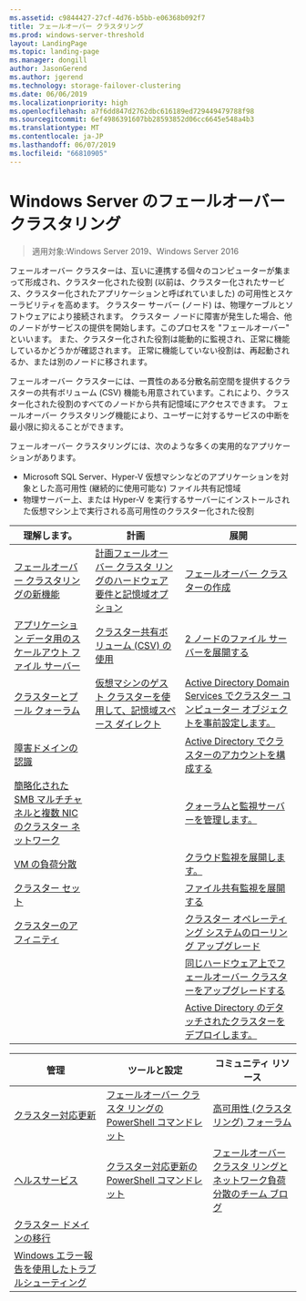 ```yaml
---
ms.assetid: c9844427-27cf-4d76-b5bb-e06368b092f7
title: フェールオーバー クラスタリング
ms.prod: windows-server-threshold
layout: LandingPage
ms.topic: landing-page
ms.manager: dongill
author: JasonGerend
ms.author: jgerend
ms.technology: storage-failover-clustering
ms.date: 06/06/2019
ms.localizationpriority: high
ms.openlocfilehash: a7f6dd847d2762dbc616189ed729449479788f98
ms.sourcegitcommit: 6ef4986391607bb28593852d06cc6645e548a4b3
ms.translationtype: MT
ms.contentlocale: ja-JP
ms.lasthandoff: 06/07/2019
ms.locfileid: "66810905"
---
```

# <a name="failover-clustering-in-windows-server"></a>Windows Server のフェールオーバー クラスタリング

> 適用対象:Windows Server 2019、Windows Server 2016

フェールオーバー クラスターは、互いに連携する個々のコンピューターが集まって形成され、クラスター化された役割 (以前は、クラスター化されたサービス、クラスター化されたアプリケーションと呼ばれていました) の可用性とスケーラビリティを高めます。 クラスター サーバー (ノード) は、物理ケーブルとソフトウェアにより接続されます。 クラスター ノードに障害が発生した場合、他のノードがサービスの提供を開始します。このプロセスを "フェールオーバー" といいます。 また、クラスター化された役割は能動的に監視され、正常に機能しているかどうかが確認されます。 正常に機能していない役割は、再起動されるか、または別のノードに移されます。

フェールオーバー クラスターには、一貫性のある分散名前空間を提供するクラスターの共有ボリューム (CSV) 機能も用意されています。これにより、クラスター化された役割のすべてのノードから共有記憶域にアクセスできます。 フェールオーバー クラスタリング機能により、ユーザーに対するサービスの中断を最小限に抑えることができます。

フェールオーバー クラスタリングには、次のような多くの実用的なアプリケーションがあります。

* Microsoft SQL Server、Hyper-V 仮想マシンなどのアプリケーションを対象とした高可用性 (継続的に使用可能な) ファイル共有記憶域
* 物理サーバー上、または Hyper-V を実行するサーバーにインストールされた仮想マシン上で実行される高可用性のクラスター化された役割

| **理解します。**                                                               |  **計画**                          |  **展開**       |
| -------------                                                                |  --------------                        | --------------------- |
| [フェールオーバー クラスタリングの新機能](whats-new-in-failover-clustering.md)    | [計画フェールオーバー クラスタ リングのハードウェア要件と記憶域オプション](clustering-requirements.md)  | [フェールオーバー クラスターの作成](create-failover-cluster.md) |
| [アプリケーション データ用のスケールアウト ファイル サーバー](sofs-overview.md)               | [クラスター共有ボリューム (CSV) の使用](failover-cluster-csvs.md) | [2 ノードのファイル サーバーを展開する](../storage/storage-spaces/storage-spaces-direct-in-vm.md) |
|  [クラスターとプール クォーラム](../storage/storage-spaces/understand-quorum.md)   |  [仮想マシンのゲスト クラスターを使用して、記憶域スペース ダイレクト](../storage/storage-spaces/storage-spaces-direct-in-vm.md)       | [Active Directory Domain Services でクラスター コンピューター オブジェクトを事前設定します。](prestage-cluster-adds.md) |
| [障害ドメインの認識](fault-domains.md)                                 |                                 | [Active Directory でクラスターのアカウントを構成する](configure-ad-accounts.md) |
| [簡略化された SMB マルチチャネルと複数 NIC のクラスター ネットワーク](smb-multichannel.md) |                       | [クォーラムと監視サーバーを管理します。](manage-cluster-quorum.md) |
| [VM の負荷分散](vm-load-balancing-overview.md)                         |                             | [クラウド監視を展開します。](deploy-cloud-witness.md) |
| [クラスター セット](../storage/storage-spaces/cluster-sets.md)                  |                             |[ファイル共有監視を展開する](file-share-witness.md) |
| [クラスターのアフィニティ](cluster-affinity.md)                                     |                            | [クラスター オペレーティング システムのローリング アップグレード](cluster-operating-system-rolling-upgrade.md) |
|                                                                             |                            | [同じハードウェア上でフェールオーバー クラスターをアップグレードする](upgrade-option-same-hardware.md) |
|                                                                            |                             | [Active Directory のデタッチされたクラスターをデプロイします。](https://docs.microsoft.com/previous-versions/windows/it-pro/windows-server-2012-R2-and-2012/dn265970\(v%3dws.11\))

|**管理**  |  **ツールと設定**  |  **コミュニティ リソース**       |
| ------------- |  -------------- | --------------------- |
| [クラスター対応更新](cluster-aware-updating.md)    |   [フェールオーバー クラスタ リングの PowerShell コマンドレット](https://docs.microsoft.com/powershell/module/failoverclusters/?view=win10-ps)      |  [高可用性 (クラスタ リング) フォーラム](https://go.microsoft.com/fwlink/p/?LinkId=230641)       |
|  [ヘルスサービス](health-service-overview.md)   |   [クラスター対応更新の PowerShell コマンドレット](https://docs.microsoft.com/powershell/module/clusterawareupdating/?view=win10-ps)      | [フェールオーバー クラスタ リングとネットワーク負荷分散のチーム ブログ](http://blogs.msdn.com/b/clustering/)        |
|  [クラスター ドメインの移行](cluster-domain-migration.md)   |         |         |
|  [Windows エラー報告を使用したトラブルシューティング](troubleshooting-using-wer-reports.md)   |         |         |
